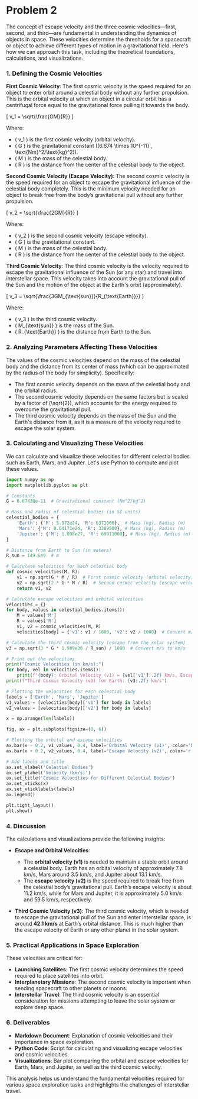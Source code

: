 # Problem 2
The concept of escape velocity and the three cosmic velocities—first, second, and third—are fundamental in understanding the dynamics of objects in space. These velocities determine the thresholds for a spacecraft or object to achieve different types of motion in a gravitational field. Here's how we can approach this task, including the theoretical foundations, calculations, and visualizations.

### 1. Defining the Cosmic Velocities

**First Cosmic Velocity**: The first cosmic velocity is the speed required for an object to enter orbit around a celestial body without any further propulsion. This is the orbital velocity at which an object in a circular orbit has a centrifugal force equal to the gravitational force pulling it towards the body.

\[
v_1 = \sqrt{\frac{GM}{R}}
\]

Where:
- \( v_1 \) is the first cosmic velocity (orbital velocity).
- \( G \) is the gravitational constant (\(6.674 \times 10^{-11} \, \text{Nm}^2/\text{kg}^2\)).
- \( M \) is the mass of the celestial body.
- \( R \) is the distance from the center of the celestial body to the object.

**Second Cosmic Velocity (Escape Velocity)**: The second cosmic velocity is the speed required for an object to escape the gravitational influence of the celestial body completely. This is the minimum velocity needed for an object to break free from the body’s gravitational pull without any further propulsion.

\[
v_2 = \sqrt{\frac{2GM}{R}}
\]

Where:
- \( v_2 \) is the second cosmic velocity (escape velocity).
- \( G \) is the gravitational constant.
- \( M \) is the mass of the celestial body.
- \( R \) is the distance from the center of the celestial body to the object.

**Third Cosmic Velocity**: The third cosmic velocity is the velocity required to escape the gravitational influence of the Sun (or any star) and travel into interstellar space. This velocity takes into account the gravitational pull of the Sun and the motion of the object at the Earth's orbit (approximately).

\[
v_3 = \sqrt{\frac{3GM_{\text{sun}}}{R_{\text{Earth}}}} 
\]

Where:
- \( v_3 \) is the third cosmic velocity.
- \( M_{\text{sun}} \) is the mass of the Sun.
- \( R_{\text{Earth}} \) is the distance from Earth to the Sun.

### 2. Analyzing Parameters Affecting These Velocities

The values of the cosmic velocities depend on the mass of the celestial body and the distance from its center of mass (which can be approximated by the radius of the body for simplicity). Specifically:
- The first cosmic velocity depends on the mass of the celestial body and the orbital radius.
- The second cosmic velocity depends on the same factors but is scaled by a factor of \(\sqrt{2}\), which accounts for the energy required to overcome the gravitational pull.
- The third cosmic velocity depends on the mass of the Sun and the Earth's distance from it, as it is a measure of the velocity required to escape the solar system.

### 3. Calculating and Visualizing These Velocities

We can calculate and visualize these velocities for different celestial bodies such as Earth, Mars, and Jupiter. Let's use Python to compute and plot these values.

```python
import numpy as np
import matplotlib.pyplot as plt

# Constants
G = 6.67430e-11  # Gravitational constant (Nm^2/kg^2)

# Mass and radius of celestial bodies (in SI units)
celestial_bodies = {
    'Earth': {'M': 5.972e24, 'R': 6371000},  # Mass (kg), Radius (m)
    'Mars': {'M': 0.64171e24, 'R': 3389500}, # Mass (kg), Radius (m)
    'Jupiter': {'M': 1.898e27, 'R': 69911000}, # Mass (kg), Radius (m)
}

# Distance from Earth to Sun (in meters)
R_sun = 149.6e9  # m

# Calculate velocities for each celestial body
def cosmic_velocities(M, R):
    v1 = np.sqrt(G * M / R)  # First cosmic velocity (orbital velocity)
    v2 = np.sqrt(2 * G * M / R)  # Second cosmic velocity (escape velocity)
    return v1, v2

# Calculate escape velocities and orbital velocities
velocities = {}
for body, values in celestial_bodies.items():
    M = values['M']
    R = values['R']
    v1, v2 = cosmic_velocities(M, R)
    velocities[body] = {'v1': v1 / 1000, 'v2': v2 / 1000}  # Convert m/s to km/s

# Calculate the third cosmic velocity (escape from the solar system)
v3 = np.sqrt(3 * G * 1.989e30 / R_sun) / 1000  # Convert m/s to km/s

# Print out the velocities
print("Cosmic Velocities (in km/s):")
for body, vel in velocities.items():
    print(f"{body}: Orbital Velocity (v1) = {vel['v1']:.2f} km/s, Escape Velocity (v2) = {vel['v2']:.2f} km/s")
print(f"Third Cosmic Velocity (v3) for Earth: {v3:.2f} km/s")

# Plotting the velocities for each celestial body
labels = ['Earth', 'Mars', 'Jupiter']
v1_values = [velocities[body]['v1'] for body in labels]
v2_values = [velocities[body]['v2'] for body in labels]

x = np.arange(len(labels))

fig, ax = plt.subplots(figsize=(8, 6))

# Plotting the orbital and escape velocities
ax.bar(x - 0.2, v1_values, 0.4, label='Orbital Velocity (v1)', color='b')
ax.bar(x + 0.2, v2_values, 0.4, label='Escape Velocity (v2)', color='r')

# Add labels and title
ax.set_xlabel('Celestial Bodies')
ax.set_ylabel('Velocity (km/s)')
ax.set_title('Cosmic Velocities for Different Celestial Bodies')
ax.set_xticks(x)
ax.set_xticklabels(labels)
ax.legend()

plt.tight_layout()
plt.show()
```

### 4. Discussion

The calculations and visualizations provide the following insights:

- **Escape and Orbital Velocities**: 
  - The **orbital velocity (v1)** is needed to maintain a stable orbit around a celestial body. Earth has an orbital velocity of approximately 7.8 km/s, Mars around 3.5 km/s, and Jupiter about 13.1 km/s.
  - The **escape velocity (v2)** is the speed required to break free from the celestial body’s gravitational pull. Earth’s escape velocity is about 11.2 km/s, while for Mars and Jupiter, it is approximately 5.0 km/s and 59.5 km/s, respectively.

- **Third Cosmic Velocity (v3)**: The third cosmic velocity, which is needed to escape the gravitational pull of the Sun and enter interstellar space, is around **42.1 km/s** at Earth’s orbital distance. This is much higher than the escape velocity of Earth or any other planet in the solar system.

### 5. Practical Applications in Space Exploration

These velocities are critical for:
- **Launching Satellites**: The first cosmic velocity determines the speed required to place satellites into orbit.
- **Interplanetary Missions**: The second cosmic velocity is important when sending spacecraft to other planets or moons.
- **Interstellar Travel**: The third cosmic velocity is an essential consideration for missions attempting to leave the solar system or explore deep space.

### 6. Deliverables

- **Markdown Document**: Explanation of cosmic velocities and their importance in space exploration.
- **Python Code**: Script for calculating and visualizing escape velocities and cosmic velocities.
- **Visualizations**: Bar plot comparing the orbital and escape velocities for Earth, Mars, and Jupiter, as well as the third cosmic velocity.

This analysis helps us understand the fundamental velocities required for various space exploration tasks and highlights the challenges of interstellar travel.